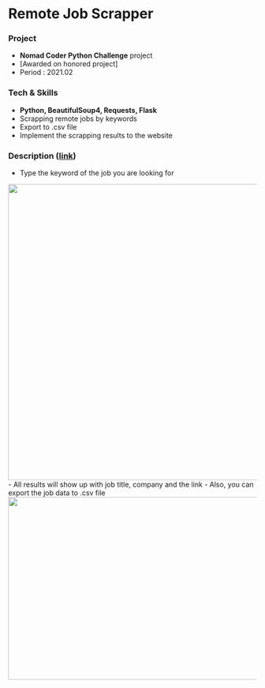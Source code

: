 <p align = "center">

# Remote Job Scrapper

</p>

### Project
- **Nomad Coder Python Challenge** project
- [Awarded on honored project]
- Period : 2021.02

### Tech & Skills
- **Python, BeautifulSoup4, Requests, Flask**
- Scrapping remote jobs by keywords
- Export to .csv file
- Implement the scrapping results to the website

### Description ([link](https://pyflask-remote-job-scrapper-final.babydoyaji.repl.co/))

- Type the keyword of the job you are looking for
<img src="https://user-images.githubusercontent.com/44825270/112990357-ee13c500-91a0-11eb-911c-3788716ee4bf.png" width="600" width="800">
- All results will show up with job title, company and the link
- Also, you can export the job data to .csv file
<img src="https://user-images.githubusercontent.com/44825270/111300629-a49d8300-8694-11eb-8e23-e5e36642d651.png" width="600" height="370">
